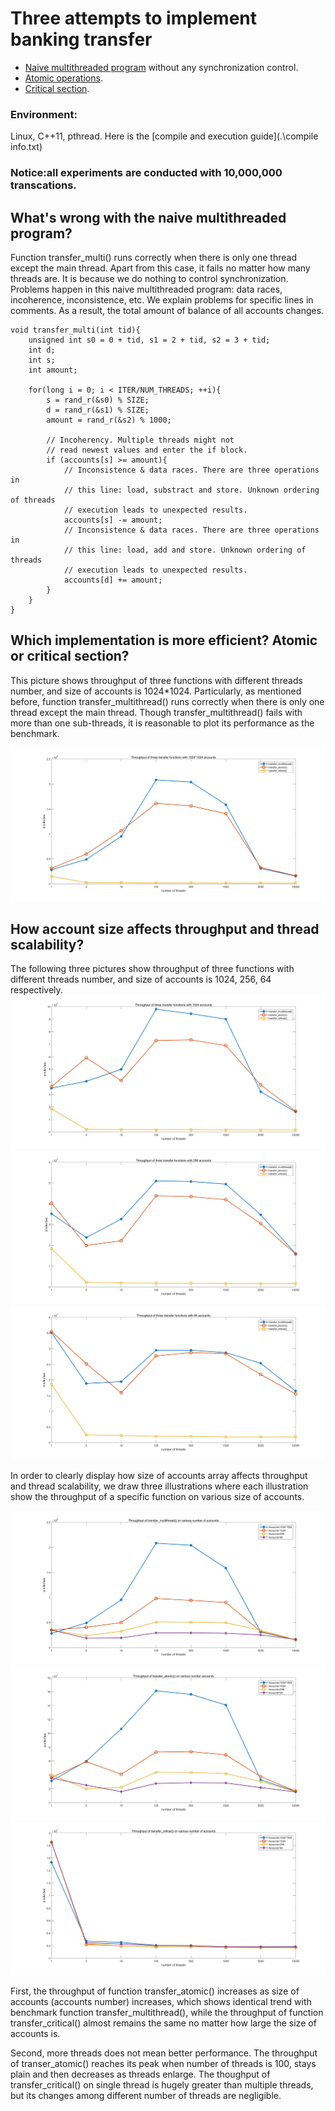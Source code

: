 # Three attempts to implement banking transfer
- [Naive multithreaded program](https://github.com/WangSiman-Carol/ParallelismMaster-ZerotoOne/blob/master/Old-school-problem/multithread.cpp) without any synchronization control.
- [Atomic operations](https://github.com/WangSiman-Carol/ParallelismMaster-ZerotoOne/blob/master/Old-school-problem/atomic.cpp).
- [Critical section](https://github.com/WangSiman-Carol/ParallelismMaster-ZerotoOne/blob/master/Old-school-problem/critical_section.cpp).

### Environment: 
Linux, C++11, pthread.
Here is the [compile and execution guide](.\compile info.txt)
### Notice:all experiments are conducted with 10,000,000 transcations.

## What's wrong with the naive multithreaded program?
Function transfer_multi() runs correctly when there is only one thread except the main thread. Apart from this case, it fails no matter how many threads are. It is because we do nothing to control synchronization. Problems happen in this naive multithreaded program: data races, incoherence, inconsistence, etc. We explain problems for specific lines in comments. As a result, the total amount of balance of all accounts changes.


```
void transfer_multi(int tid){
    unsigned int s0 = 0 + tid, s1 = 2 + tid, s2 = 3 + tid;
    int d;
    int s;
    int amount;

    for(long i = 0; i < ITER/NUM_THREADS; ++i){
        s = rand_r(&s0) % SIZE;
        d = rand_r(&s1) % SIZE;
        amount = rand_r(&s2) % 1000;

        // Incoherency. Multiple threads might not 
        // read newest values and enter the if block.
        if (accounts[s] >= amount){ 
            // Inconsistence & data races. There are three operations in 
            // this line: load, substract and store. Unknown ordering of threads 
            // execution leads to unexpected results.  
            accounts[s] -= amount;
            // Inconsistence & data races. There are three operations in 
            // this line: load, add and store. Unknown ordering of threads 
            // execution leads to unexpected results.
            accounts[d] += amount;    
        }        
    }
}
```


## Which implementation is more efficient? Atomic or critical section?
This picture shows throughput of three functions with different threads number, and size of accounts is 1024*1024. Particularly, as mentioned before, function transfer_multithread() runs correctly when there is only one thread except the main thread. Though transfer_multithread() fails with more than one sub-threads, it is reasonable to plot its performance as the benchmark.

![](./charts/10241024.jpg)


## How account size affects throughput and thread scalability?
The following three pictures show throughput of three functions with different threads number, and size of accounts is 1024, 256, 64 respectively.
![](./charts/1024.jpg)
![](./charts/256.jpg)
![](./charts/64.jpg)


In order to clearly display how size of accounts array affects throughput and thread scalability, we draw three illustrations where each illustration show the throughput of a specific function on various size of accounts.

![](./charts/multi.jpg)
![](./charts/atomic.jpg)
![](./charts/critical.jpg)

First, the throughput of function transfer_atomic() increases as size of accounts (accounts number) increases, which shows identical trend with benchmark function transfer_multithread(), while the throughput of function transfer_critical() almost remains the same no matter how large the size of accounts is.

Second, more threads does not mean better performance. The throughput of transer_atomic() reaches its peak when number of threads is 100, stays plain and then decreases as threads enlarge. The thoughput of transfer_critical() on single thread is hugely greater than multiple threads, but its changes among different number of threads are negligible.
